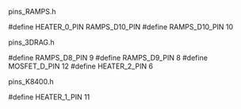 pins_RAMPS.h

#define HEATER_0_PIN               RAMPS_D10_PIN
#define RAMPS_D10_PIN                       10

pins_3DRAG.h

#define RAMPS_D8_PIN                           9
#define RAMPS_D9_PIN                           8
#define MOSFET_D_PIN                          12
#define HEATER_2_PIN                           6

pins_K8400.h

#define HEATER_1_PIN                          11